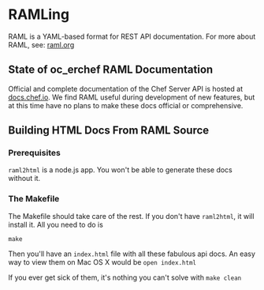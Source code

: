 # RAMLing

RAML is a YAML-based format for REST API documentation. For more about
RAML, see: [raml.org](http://raml.org)

## State of oc_erchef RAML Documentation

Official and complete documentation of the Chef Server API is hosted at
[docs.chef.io](https://docs.chef.io/server/api_chef_server/). We find RAML
useful during development of new features, but at this time have no
plans to make these docs official or comprehensive.

## Building HTML Docs From RAML Source

### Prerequisites

`raml2html` is a node.js app. You won't be able to generate these docs without it.

### The Makefile

The Makefile should take care of the rest. If you don't have `raml2html`,
it will install it. All you need to do is

```
make
```

Then you'll have an `index.html` file with all these fabulous api docs. An easy
way to view them on Mac OS X would be `open index.html`

If you ever get sick of them, it's nothing you can't solve with `make clean`
